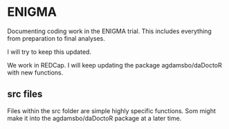 # ENIGMA
 Documenting coding work in the ENIGMA trial. This includes everything from preparation to final analyses.
 
 I will try to keep this updated.
 
 We work in REDCap. I will keep updating the package agdamsbo/daDoctoR with new functions.
 
## src files
 Files within the src folder are simple highly specific functions. Som might make it into the agdamsbo/daDoctoR package at a later time.
